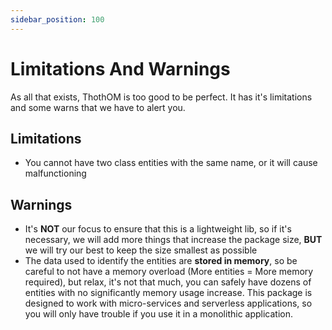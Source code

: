 ```yaml
---
sidebar_position: 100
---
```


# Limitations And Warnings

As all that exists, ThothOM is too good to be perfect. It has it's limitations and some warns that we have to alert you.

## Limitations

- You cannot have two class entities with the same name, or it will cause malfunctioning

## Warnings

- It's **NOT** our focus to ensure that this is a lightweight lib, so if it's necessary, we will add more things that increase the package size, **BUT** we will try our best to keep the size smallest as possible
- The data used to identify the entities are **stored in memory**, so be careful to not have a memory overload (More entities = More memory required), but relax, it's not that much, you can safely have dozens of entities with no significantly memory usage increase. This package is designed to work with micro-services and serverless applications, so you will only have trouble if you use it in a monolithic application.

